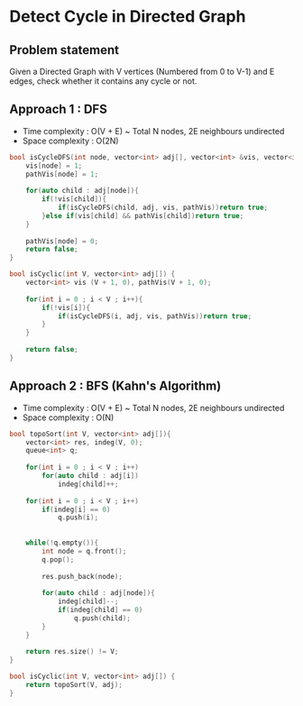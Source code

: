 # Detect Cycle in Directed Graph

## Problem statement

Given a Directed Graph with V vertices (Numbered from 0 to V-1) and E edges, check whether it contains any cycle or not.

## Approach 1 : DFS

- Time complexity : O(V + E) ~ Total N nodes, 2E neighbours undirected
- Space complexity : O(2N)

```cpp
bool isCycleDFS(int node, vector<int> adj[], vector<int> &vis, vector<int> &pathVis){
    vis[node] = 1;
    pathVis[node] = 1;
    
    for(auto child : adj[node]){
        if(!vis[child]){
            if(isCycleDFS(child, adj, vis, pathVis))return true;
        }else if(vis[child] && pathVis[child])return true;
    }
    
    pathVis[node] = 0;
    return false;
}

bool isCyclic(int V, vector<int> adj[]) {
    vector<int> vis (V + 1, 0), pathVis(V + 1, 0);
    
    for(int i = 0 ; i < V ; i++){
        if(!vis[i]){
            if(isCycleDFS(i, adj, vis, pathVis))return true;
        }
    }
    
    return false;
}
```

## Approach 2 : BFS (Kahn's Algorithm)

- Time complexity : O(V + E) ~ Total N nodes, 2E neighbours undirected
- Space complexity : O(N)

```cpp
bool topoSort(int V, vector<int> adj[]){
    vector<int> res, indeg(V, 0);
    queue<int> q;
    
    for(int i = 0 ; i < V ; i++)
        for(auto child : adj[i])
            indeg[child]++;
            
    for(int i = 0 ; i < V ; i++)
        if(indeg[i] == 0)
            q.push(i);
    
    
    while(!q.empty()){
        int node = q.front();
        q.pop();
        
        res.push_back(node);
        
        for(auto child : adj[node]){
            indeg[child]--;
            if(indeg[child] == 0)
                q.push(child);
        }
    }
    
    return res.size() != V;
}

bool isCyclic(int V, vector<int> adj[]) {
    return topoSort(V, adj);
}
```
